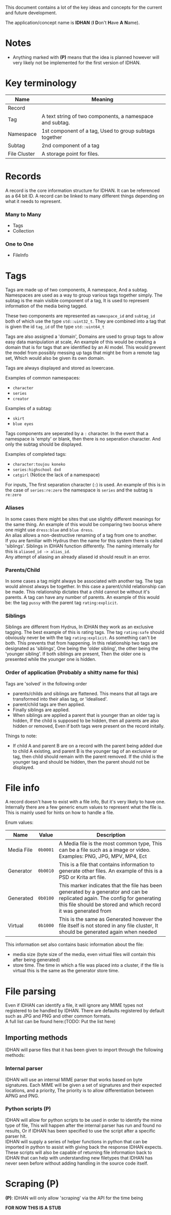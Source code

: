 This document contains a lot of the key ideas and concepts for the current and future development.

The application/concept name is **IDHAN** (**I** **D**on't **H**ave **A** **N**ame).

# Notes

- Anything marked with **(P)** means that the idea is planned however will very likely not be implemented for the first version of IDHAN.

# Key terminology

| Name         | Meaning                                                  |
|--------------|----------------------------------------------------------|
| Record       |                                                          |
| Tag          | A text string of two components, a namespace and subtag. |
| Namespace    | 1st component of a tag, Used to group subtags together   |
| Subtag       | 2nd component of a tag                                   |
| File Cluster | A storage point for files.                               |

# Records

A record is the core information structure for IDHAN. It can be referenced as a 64 bit ID.
A record can be linked to many different things depending on what it needs to represent.

### Many to Many

- Tags
- Collection

### One to One

- FileInfo

# Tags

Tags are made up of two components, A namespace, And a subtag. Namespaces are used as a way to group various tags together simply.
The subtag is the main visible component of a tag, It is used to represent information of the media being tagged.

These two components are represented as `namespace_id` and `subtag_id` both of which use the type `std::uint32_t`.
They are combined into a tag that is given the id `tag_id` of the type `std::uint64_t`

Tags are also assigned a 'domain', Domains are used to group tags to allow easy data manipulation at scale, An example of this would be creating a domain that is for tags that are identified by an AI model. This would prevent the model from possibly messing up tags that might be from a remote tag set, Which would also be given its own domain.

Tags are always displayed and stored as lowercase.

Examples of common namespaces:

- `character`
- `series`
- `creator`

Examples of a subtag:

- `skirt`
- `blue eyes`

Tags components are seperated by a `:` character. In the event that a namespace is 'empty' or blank, then there is no seperation character. And only the subtag should be displayed.

Examples of completed tags:

- `character:toujou koneko`
- `series:highschool dxd`
- `catgirl` (Notice the lack of a namespace)

For inputs, The first separation character (`:`) is used. An example of this is in the case of `series:re:zero` the namespace is `series` and the subtag is `re:zero`

### Aliases

In some cases there might be sites that use slightly different meanings for the same thing.
An example of this would be comparing two boorus where one might use `dress:blue` and `blue dress`.\
An alias allows a non-destructive renaming of a tag from one to another.\
If you are familiar with Hydrus then the name for this system there is called 'siblings'.
Siblings in IDHAN function differently. The naming internally for this is `aliased_id -> alias_id`.\
Any attempt of aliasing an already aliased id should result in an error.

### Parents/Child

In some cases a tag might always be associated with another tag. The tags would almost always be together. In this case a parent/child relationship can be made. This relationship dictates that a child cannot be without it's parents. A tag can have any number of parents. An example of this would be: the tag `pussy` with the parent tag `rating:explicit`.

### Siblings

Siblings are different from Hydrus, In IDHAN they work as an exclusive tagging. The best example of this is rating tags. The tag `rating:safe` should obviously never be with the tag `rating:explicit`. As something can't be both. This prevents that from happening. In this relationship two tags are designated as 'siblings', One being the 'older sibling', the other being the 'younger sibling'. If both siblings are present, Then the older one is presented while the younger one is hidden.

### Order of application (Probably a shitty name for this)

Tags are 'solved' in the following order

- parents/childs and siblings are flattened. This means that all tags are transformed into their alias tag, or 'idealised'.
- parent/child tags are then applied.
- Finally siblings are applied.
- When siblings are applied a parent that is younger than an older tag is hidden, If the child is supposed to be hidden,
  then all parents are also hidden or removed, Even if both tags were present on the record initally.

Things to note:

- If child A and parent B are on a record with the parent being added due to child A existing, and parent B is the younger tag of an exclusive or tag, then child should remain with the parent removed. If the child is the younger tag and should be hidden, then the parent should not be displayed.

# File info

A record doesn't have to exist with a file info, But it's very likely to have one.
Internally there are a few generic enum values to represent what the file is. This is mainly used for hints on how to handle a file.

Enum values:

| Name       | Value    | Description                                                                                                                                                                                    |
|------------|----------|------------------------------------------------------------------------------------------------------------------------------------------------------------------------------------------------|
| Media File | `0b0001` | A Media file is the most common type, This can be a file such as a image or video. Examples: PNG, JPG, MPV, MP4, Ect                                                                           |
| Generator  | `0b0010` | This is a file that contains information to generate other files. An example of this is a PSD or Krita art file.                                                                               |
| Generated  | `0b0100` | This marker indicates that the file has been generated by a generator and can be replicated again. The config for generating this file should be stored and which record it was generated from |
| Virtual    | `0b1000` | This is the same as Generated however the file itself is not stored in any file cluster, It should be generated again when needed                                                              |

This information set also contains basic information about the file:

- media size (byte size of the media, even virtual files will contain this after being generated)
- store time. The time in which a file was placed into a cluster, if the file is virtual this is the same as the generator store time.

# File parsing

Even if IDHAN can identify a file, it will ignore any MIME types not registered to be handled by IDHAN.
There are defaults registered by default such as JPG and PNG and other common formats.\
A full list can be found here:(TODO: Put the list here)

## Importing methods

IDHAN will parse files that it has been given to import through the following methods:

### Internal parser

IDHAN will use an internal MIME parser that works based on byte signatures.
Each MIME will be given a set of signatures and their expected locations, and a priority,
The priority is to allow differentiation between APNG and PNG.

### Python scripts **(P)**

IDHAN will allow for python scripts to be used in order to identify the mime type of file,
This will happen after the internal parser has run and found no results, Or if IDHAN has been specified to use the script after a specific parser hit.\
IDHAN will supply a series of helper functions in python that can be imported in python to assist with giving back the response IDHAN expects.\
These scripts will also be capable of returning file information back to IDHAN that can help with understanding new filetypes that IDHAN has never seen before without adding handling in the source code itself.

# Scraping **(P)**

**(P)**: IDHAN will only allow 'scraping' via the API for the time being

**FOR NOW THIS IS A STUB**

